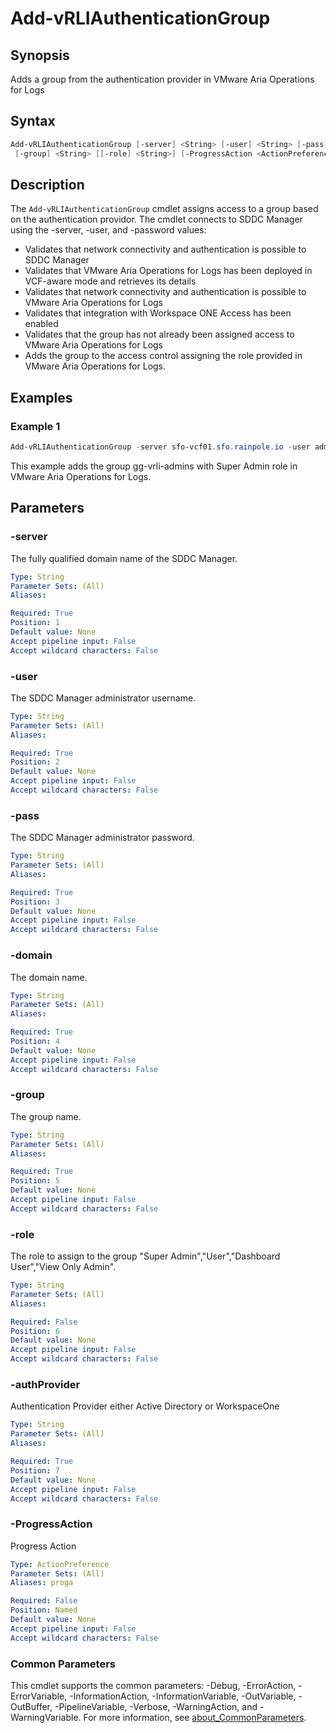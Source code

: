 # Add-vRLIAuthenticationGroup

## Synopsis

Adds a group from the authentication provider in VMware Aria Operations for Logs

## Syntax

```powershell
Add-vRLIAuthenticationGroup [-server] <String> [-user] <String> [-pass] <String> [-domain] <String>
 [-group] <String> [[-role] <String>] [-ProgressAction <ActionPreference>] [<CommonParameters>]
```

## Description

The `Add-vRLIAuthenticationGroup` cmdlet assigns access to a group based on the authentication providor.
The cmdlet connects to SDDC Manager using the -server, -user, and -password values:

- Validates that network connectivity and authentication is possible to SDDC Manager
- Validates that VMware Aria Operations for Logs has been deployed in VCF-aware mode and retrieves its details
- Validates that network connectivity and authentication is possible to VMware Aria Operations for Logs
- Validates that integration with Workspace ONE Access has been enabled
- Validates that the group has not already been assigned access to VMware Aria Operations for Logs
- Adds the group to the access control assigning the role provided in VMware Aria Operations for Logs.

## Examples

### Example 1

```powershell
Add-vRLIAuthenticationGroup -server sfo-vcf01.sfo.rainpole.io -user administrator@vsphere.local -pass VMw@re1! -domain sfo.rainpole.io -group gg-vrli-admins -role 'Super Admin'
```

This example adds the group gg-vrli-admins with Super Admin role in VMware Aria Operations for Logs.

## Parameters

### -server

The fully qualified domain name of the SDDC Manager.

```yaml
Type: String
Parameter Sets: (All)
Aliases:

Required: True
Position: 1
Default value: None
Accept pipeline input: False
Accept wildcard characters: False
```

### -user

The SDDC Manager administrator username.

```yaml
Type: String
Parameter Sets: (All)
Aliases:

Required: True
Position: 2
Default value: None
Accept pipeline input: False
Accept wildcard characters: False
```

### -pass

The SDDC Manager administrator password.

```yaml
Type: String
Parameter Sets: (All)
Aliases:

Required: True
Position: 3
Default value: None
Accept pipeline input: False
Accept wildcard characters: False
```

### -domain

The domain name.

```yaml
Type: String
Parameter Sets: (All)
Aliases:

Required: True
Position: 4
Default value: None
Accept pipeline input: False
Accept wildcard characters: False
```

### -group

The group name.

```yaml
Type: String
Parameter Sets: (All)
Aliases:

Required: True
Position: 5
Default value: None
Accept pipeline input: False
Accept wildcard characters: False
```

### -role

The role to assign to the group "Super Admin","User","Dashboard User","View Only Admin".

```yaml
Type: String
Parameter Sets: (All)
Aliases:

Required: False
Position: 6
Default value: None
Accept pipeline input: False
Accept wildcard characters: False
```

### -authProvider

Authentication Provider either Active Directory or WorkspaceOne

```yaml
Type: String
Parameter Sets: (All)
Aliases:

Required: True
Position: 7
Default value: None
Accept pipeline input: False
Accept wildcard characters: False
```

### -ProgressAction

Progress Action

```yaml
Type: ActionPreference
Parameter Sets: (All)
Aliases: proga

Required: False
Position: Named
Default value: None
Accept pipeline input: False
Accept wildcard characters: False
```

### Common Parameters

This cmdlet supports the common parameters: -Debug, -ErrorAction, -ErrorVariable, -InformationAction, -InformationVariable, -OutVariable, -OutBuffer, -PipelineVariable, -Verbose, -WarningAction, and -WarningVariable. For more information, see [about_CommonParameters](http://go.microsoft.com/fwlink/?LinkID=113216).
